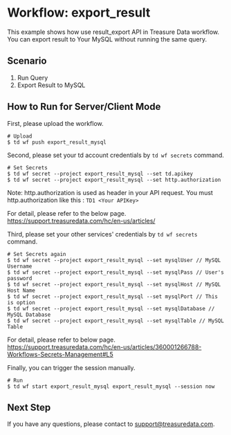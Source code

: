 # Workflow: export_result
This example shows how use result_export API in Treasure Data workflow. 
You can export result to Your MySQL without running the same query.

## Scenario

1. Run Query
2. Export Result to MySQL

## How to Run for Server/Client Mode
First, please upload the workflow.
```
# Upload
$ td wf push export_result_mysql
```

Second, please set your td account credentials by ```td wf secrets``` command.
```
# Set Secrets
$ td wf secret --project export_result_mysql --set td.apikey
$ td wf secret --project export_result_mysql --set http.authorization
```

Note: http.authorization is used as header in your API request. 
You must http.authorization like this : ```TD1 <Your APIKey>```

For detail, please refer to the below page.
https://support.treasuredata.com/hc/en-us/articles/


Third, please set your other services' credentials by ```td wf secrets``` command.
```
# Set Secrets again
$ td wf secret --project export_result_mysql --set mysqlUser // MySQL Username
$ td wf secret --project export_result_mysql --set mysqlPass // User's password
$ td wf secret --project export_result_mysql --set mysqlHost // MySQL Host Name
$ td wf secret --project export_result_mysql --set mysqlPort // This is option
$ td wf secret --project export_result_mysql --set mysqlDatabase // MySQL Database
$ td wf secret --project export_result_mysql --set mysqlTable // MySQL Table
```

For detail, please refer to below page.
https://support.treasuredata.com/hc/en-us/articles/360001266788-Workflows-Secrets-Management#L5

Finally, you can trigger the session manually.

```
# Run
$ td wf start export_result_mysql export_result_mysql --session now
```

## Next Step
If you have any questions, please contact to support@treasuredata.com.
